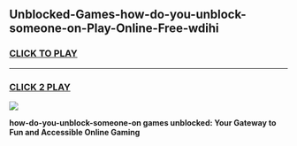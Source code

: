 
## Unblocked-Games-how-do-you-unblock-someone-on-Play-Online-Free-wdihi
<h3>
<a href="https://premium76.site?title=how-do-you-unblock-someone-on&ref=26A">CLICK TO PLAY</a></h3>
<hr>

<h3>
<a href="https://premium76.site?title=how-do-you-unblock-someone-on&ref=26A">CLICK 2 PLAY</a>
  
</h3>

<a href="https://premium76.site?title=how-do-you-unblock-someone-on&ref=26A"><img src="https://clearcache.store/games.png"></a>


**how-do-you-unblock-someone-on games unblocked: Your Gateway to Fun and Accessible Online Gaming**
